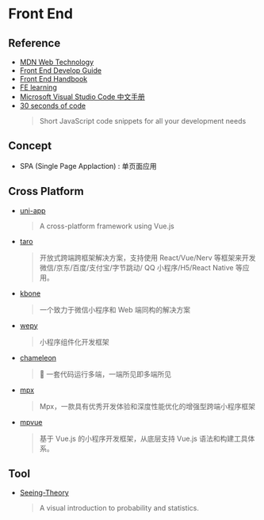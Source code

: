 # Front End

## Reference

- [MDN Web Technology](https://developer.mozilla.org/zh-CN/docs/Web)
- [Front End Develop Guide](https://github.com/icepy/Front-End-Develop-Guide)
- [Front End Handbook](https://github.com/dwqs/front-end-handbook)
- [FE learning](https://github.com/qiu-deqing/FE-learning)
- [Microsoft Visual Studio Code 中文手册](https://github.com/jeasonstudio/CN-VScode-Docs)
- [30 seconds of code](https://github.com/30-seconds/30-seconds-of-code)
    > Short JavaScript code snippets for all your development needs

## Concept

- SPA (Single Page Applaction) : 单页面应用

## Cross Platform

- [uni-app](https://github.com/dcloudio/uni-app)
    > A cross-platform framework using Vue.js
- [taro](https://github.com/NervJS/taro)
    > 开放式跨端跨框架解决方案，支持使用 React/Vue/Nerv 等框架来开发微信/京东/百度/支付宝/字节跳动/ QQ 小程序/H5/React Native 等应用。
- [kbone](https://github.com/Tencent/kbone)
    > 一个致力于微信小程序和 Web 端同构的解决方案
- [wepy](https://github.com/Tencent/wepy)
    > 小程序组件化开发框架
- [chameleon](https://github.com/didi/chameleon)
    > 🦎 一套代码运行多端，一端所见即多端所见
- [mpx](https://github.com/didi/mpx)
    > Mpx，一款具有优秀开发体验和深度性能优化的增强型跨端小程序框架
- [mpvue](https://github.com/Meituan-Dianping/mpvue)
    > 基于 Vue.js 的小程序开发框架，从底层支持 Vue.js 语法和构建工具体系。

## Tool

- [Seeing-Theory](https://github.com/seeingtheory/Seeing-Theory)
    > A visual introduction to probability and statistics.